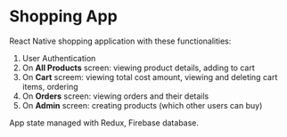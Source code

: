 # Shopping App
React Native shopping application with these functionalities:
1.  User Authentication
2.  On **All Products** screen: viewing product details, adding to cart
3.  On **Cart** screem: viewing total cost amount, viewing and deleting cart items, ordering
4.  On **Orders** screen: viewing orders and their details
5.  On **Admin** screen: creating products (which other users can buy)

App state managed with Redux, Firebase database.
